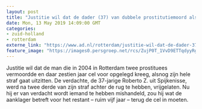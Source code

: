 ```yaml
---
layout: post
title: "Justitie wil dat de dader (37) van dubbele prostitutiemoord alsnog vijf jaar cel in gaat"
date: Mon, 13 May 2019 14:09:00 GMT
categories: 
- zuid-holland 
- rotterdam 
externe_link: "https://www.ad.nl/rotterdam/justitie-wil-dat-de-dader-37-van-dubbele-prostitutiemoord-alsnog-vijf-jaar-cel-in-gaat~a7388ef9/"
feature_image: "https://images0.persgroep.net/rcs/ZujP0T_1VvD9ETTqdyyRgNy-QXE/diocontent/148230891/_fitwidth/400/?appId=21791a8992982cd8da851550a453bd7f&quality=0.7"
---
```


Justitie wil dat de man die in 2004 in Rotterdam twee prostituees vermoordde en daar zestien jaar cel voor opgelegd kreeg, alsnog zijn hele straf gaat uitzitten. De verdachte, de 37-jarige Roberto Z. uit Spijkenisse, werd na twee derde van zijn straf achter de rug te hebben, vrijgelaten. Nu hij er van verdacht wordt iemand te hebben mishandeld, zou hij wat de aanklager betreft voor het restant – ruim vijf jaar – terug de cel in moeten.
